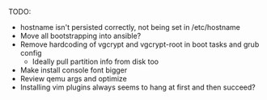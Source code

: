 TODO:

- hostname isn't persisted correctly, not being set in /etc/hostname
- Move all bootstrapping into ansible?
- Remove hardcoding of vgcrypt and vgcrypt-root in boot tasks and grub config
  - Ideally pull partition info from disk too
- Make install console font bigger
- Review qemu args and optimize
- Installing vim plugins always seems to hang at first and then succeed?
